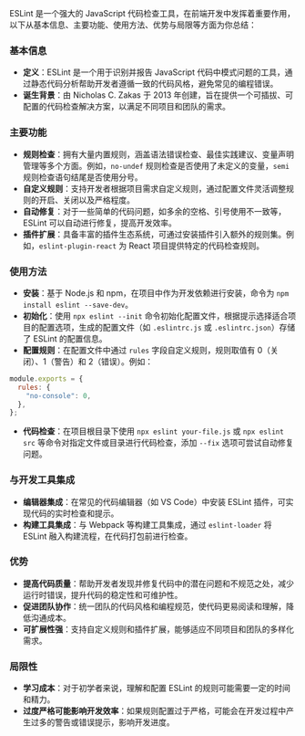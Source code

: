 ESLint 是一个强大的 JavaScript 代码检查工具，在前端开发中发挥着重要作用，以下从基本信息、主要功能、使用方法、优势与局限等方面为你总结：

### 基本信息

- **定义**：ESLint 是一个用于识别并报告 JavaScript 代码中模式问题的工具，通过静态代码分析帮助开发者遵循一致的代码风格，避免常见的编程错误。
- **诞生背景**：由 Nicholas C. Zakas 于 2013 年创建，旨在提供一个可插拔、可配置的代码检查解决方案，以满足不同项目和团队的需求。

### 主要功能

- **规则检查**：拥有大量内置规则，涵盖语法错误检查、最佳实践建议、变量声明管理等多个方面。例如，`no-undef` 规则检查是否使用了未定义的变量，`semi` 规则检查语句结尾是否使用分号。
- **自定义规则**：支持开发者根据项目需求自定义规则，通过配置文件灵活调整规则的开启、关闭以及严格程度。
- **自动修复**：对于一些简单的代码问题，如多余的空格、引号使用不一致等，ESLint 可以自动进行修复，提高开发效率。
- **插件扩展**：具备丰富的插件生态系统，可通过安装插件引入额外的规则集。例如，`eslint-plugin-react` 为 React 项目提供特定的代码检查规则。

### 使用方法

- **安装**：基于 Node.js 和 npm，在项目中作为开发依赖进行安装，命令为 `npm install eslint --save-dev`。
- **初始化**：使用 `npx eslint --init` 命令初始化配置文件，根据提示选择适合项目的配置选项，生成的配置文件（如 `.eslintrc.js` 或 `.eslintrc.json`）存储了 ESLint 的配置信息。
- **配置规则**：在配置文件中通过 `rules` 字段自定义规则，规则取值有 0（关闭）、1（警告）和 2（错误）。例如：

```javascript
module.exports = {
  rules: {
    "no-console": 0,
  },
};
```

- **代码检查**：在项目根目录下使用 `npx eslint your-file.js` 或 `npx eslint src` 等命令对指定文件或目录进行代码检查，添加 `--fix` 选项可尝试自动修复问题。

### 与开发工具集成

- **编辑器集成**：在常见的代码编辑器（如 VS Code）中安装 ESLint 插件，可实现代码的实时检查和提示。
- **构建工具集成**：与 Webpack 等构建工具集成，通过 `eslint-loader` 将 ESLint 融入构建流程，在代码打包前进行检查。

### 优势

- **提高代码质量**：帮助开发者发现并修复代码中的潜在问题和不规范之处，减少运行时错误，提升代码的稳定性和可维护性。
- **促进团队协作**：统一团队的代码风格和编程规范，使代码更易阅读和理解，降低沟通成本。
- **可扩展性强**：支持自定义规则和插件扩展，能够适应不同项目和团队的多样化需求。

### 局限性

- **学习成本**：对于初学者来说，理解和配置 ESLint 的规则可能需要一定的时间和精力。
- **过度严格可能影响开发效率**：如果规则配置过于严格，可能会在开发过程中产生过多的警告或错误提示，影响开发进度。
